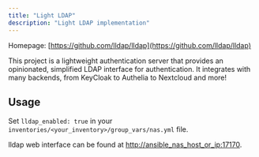 ```yaml
---
title: "Light LDAP"
description: "Light LDAP implementation"
---
```


Homepage: [https://github.com/lldap/lldap](https://github.com/lldap/lldap)

This project is a lightweight authentication server that provides an opinionated, simplified LDAP interface for authentication. It integrates with many backends, from KeyCloak to Authelia to Nextcloud and more!

## Usage

Set `lldap_enabled: true` in your `inventories/<your_inventory>/group_vars/nas.yml` file.

lldap web interface can be found at [http://ansible_nas_host_or_ip:17170](http://ansible_nas_host_or_ip:17170).
